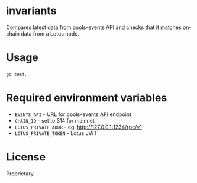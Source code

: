 invariants
==========

Compares latest data from [pools-events](https://github.com/glifio/pools-events) API
and checks that it matches on-chain data from a Lotus node.

# Usage

`go test`.

# Required environment variables

* `EVENTS_API` - URL for pools-events API endpoint
* `CHAIN_ID` - set to 314 for mainnet
* `LOTUS_PRIVATE_ADDR` - eg. http://127.0.0.1:1234/rpc/v1
* `LOTUS_PRIVATE_TOKEN` - Lotus JWT

# License

Proprietary

